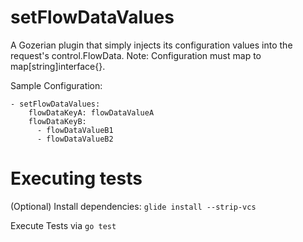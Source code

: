 # setFlowDataValues

A Gozerian plugin that simply injects its configuration values into the request's control.FlowData. Note: Configuration must map to map[string]interface{}.

Sample Configuration:

    - setFlowDataValues:
        flowDataKeyA: flowDataValueA
        flowDataKeyB:
          - flowDataValueB1
          - flowDataValueB2


# Executing tests

(Optional) Install dependencies: `glide install --strip-vcs`

Execute Tests via `go test`
